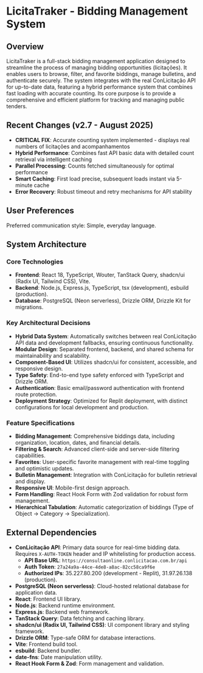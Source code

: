 # LicitaTraker - Bidding Management System

## Overview
LicitaTraker is a full-stack bidding management application designed to streamline the process of managing bidding opportunities (licitações). It enables users to browse, filter, and favorite biddings, manage bulletins, and authenticate securely. The system integrates with the real ConLicitação API for up-to-date data, featuring a hybrid performance system that combines fast loading with accurate counting. Its core purpose is to provide a comprehensive and efficient platform for tracking and managing public tenders.

## Recent Changes (v2.7 - August 2025)
- **CRITICAL FIX**: Accurate counting system implemented - displays real numbers of licitações and acompanhamentos
- **Hybrid Performance**: Combines fast API basic data with detailed count retrieval via intelligent caching
- **Parallel Processing**: Counts fetched simultaneously for optimal performance
- **Smart Caching**: First load precise, subsequent loads instant via 5-minute cache
- **Error Recovery**: Robust timeout and retry mechanisms for API stability

## User Preferences
Preferred communication style: Simple, everyday language.

## System Architecture

### Core Technologies
- **Frontend**: React 18, TypeScript, Wouter, TanStack Query, shadcn/ui (Radix UI, Tailwind CSS), Vite.
- **Backend**: Node.js, Express.js, TypeScript, tsx (development), esbuild (production).
- **Database**: PostgreSQL (Neon serverless), Drizzle ORM, Drizzle Kit for migrations.

### Key Architectural Decisions
- **Hybrid Data System**: Automatically switches between real ConLicitação API data and development fallbacks, ensuring continuous functionality.
- **Modular Design**: Separated frontend, backend, and shared schema for maintainability and scalability.
- **Component-Based UI**: Utilizes shadcn/ui for consistent, accessible, and responsive design.
- **Type Safety**: End-to-end type safety enforced with TypeScript and Drizzle ORM.
- **Authentication**: Basic email/password authentication with frontend route protection.
- **Deployment Strategy**: Optimized for Replit deployment, with distinct configurations for local development and production.

### Feature Specifications
- **Bidding Management**: Comprehensive biddings data, including organization, location, dates, and financial details.
- **Filtering & Search**: Advanced client-side and server-side filtering capabilities.
- **Favorites**: User-specific favorite management with real-time toggling and optimistic updates.
- **Bulletin Management**: Integration with ConLicitação for bulletin retrieval and display.
- **Responsive UI**: Mobile-first design approach.
- **Form Handling**: React Hook Form with Zod validation for robust form management.
- **Hierarchical Tabulation**: Automatic categorization of biddings (Type of Object → Category → Specialization).

## External Dependencies

- **ConLicitação API**: Primary data source for real-time bidding data. Requires `X-AUTH-TOKEN` header and IP whitelisting for production access.
  - **API Base URL**: `https://consultaonline.conlicitacao.com.br/api`
  - **Auth Token**: `27a24a9a-44ce-4de8-a8ac-82cc58ca9f6e`
  - **Authorized IPs**: 35.227.80.200 (development - Replit), 31.97.26.138 (production).
- **PostgreSQL (Neon serverless)**: Cloud-hosted relational database for application data.
- **React**: Frontend UI library.
- **Node.js**: Backend runtime environment.
- **Express.js**: Backend web framework.
- **TanStack Query**: Data fetching and caching library.
- **shadcn/ui (Radix UI, Tailwind CSS)**: UI component library and styling framework.
- **Drizzle ORM**: Type-safe ORM for database interactions.
- **Vite**: Frontend build tool.
- **esbuild**: Backend bundler.
- **date-fns**: Date manipulation utility.
- **React Hook Form & Zod**: Form management and validation.